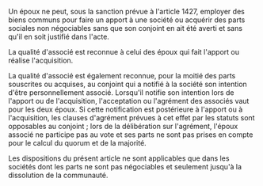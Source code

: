 Un époux ne peut, sous la sanction prévue à l'article 1427, employer des biens communs pour faire un apport à une société ou acquérir des parts sociales non négociables sans que son conjoint en ait été averti et sans qu'il en soit justifié dans l'acte.

La qualité d'associé est reconnue à celui des époux qui fait l'apport ou réalise l'acquisition.

La qualité d'associé est également reconnue, pour la moitié des parts souscrites ou acquises, au conjoint qui a notifié à la société son intention d'être personnellement associé. Lorsqu'il notifie son intention lors de l'apport ou de l'acquisition, l'acceptation ou l'agrément des associés vaut pour les deux époux. Si cette notification est postérieure à l'apport ou à l'acquisition, les clauses d'agrément prévues à cet effet par les statuts sont opposables au conjoint ; lors de la délibération sur l'agrément, l'époux associé ne participe pas au vote et ses parts ne sont pas prises en compte pour le calcul du quorum et de la majorité.

Les dispositions du présent article ne sont applicables que dans les sociétés dont les parts ne sont pas négociables et seulement jusqu'à la dissolution de la communauté.
